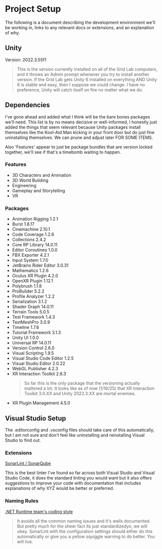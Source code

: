 # Project Setup

The following is a document describing the development environment we'll be working in, links to any relevant docs or extensions, and an explanation of why.

## Unity

Version: 2022.3.55f1

> This is the version currently installed on all of the Grid Lab computers, and it throws an Admin prompt whenever you try to install another version. If the Grid Lab gets Unity 6 installed on everything AND Unity 6 is stable and easy, then I suppose we could change. I have no preference, Unity will catch itself on fire no matter what we do.

## Dependencies

I've gone ahead and added what I think will be the bare bones packages we'll need. This list is by no means decisive or well-informed, I honestly just added the things that seem relevant because Unity packages install themselves like the Kool-Aid Man kicking in your front door but do just fine uninstalling themselves. We can prune and adjust later FOR SOME ITEMS.

Also 'Features' appear to just be package bundles that are version locked together, we'll see if that's a timebomb waiting to happen.

### Features

- 3D Characters and Animation
- 3D World Building
- Engineering
- Gameplay and Storytelling
- VR

### Packages

- Animation Rigging 1.2.1
- Burst 1.8.17
- Cinemachine 2.10.1
- Code Coverage 1.2.6
- Collections 2.4.2
- Core RP Library 14.0.11
- Editor Coroutines 1.0.0
- FBX Exporter 4.2.1
- Input System 1.7.0
- JetBrains Rider Editor 3.0.31
- Mathematics 1.2.6
- Oculus XR Plugin 4.2.0
- OpenXR Plugin 1.12.1
- Polybrush 1.1.8
- ProBuilder 5.2.2
- Profile Analyzer 1.2.2
- Serialization 3.1.2
- Shader Graph 14.0.11
- Terrain Tools 5.0.5
- Test Framework 1.4.3
- TextMeshPro 3.0.9
- Timeline 1.7.6
- Tutorial Framework 3.1.3
- Unity UI 1.0.0
- Universal RP 14.0.11
- Version Control 2.6.0
- Visual Scripting 1.9.5
- Visual Studio Code Editor 1.2.5
- Visual Studio Editor 2.0.22
- WebGL Publisher 4.2.3
- XR Interaction Toolkit 2.6.3
    > So far this is the only package that the versioning actually mattered a lot. It looks like as of now (1/16/25) that XR Interaction Toolkit 3.0.XX and Unity 2022.3.XX are mortal enemies.
- XR Plugin Management 4.5.0



## Visual Studio Setup

The .editorconfig and .vsconfig files should take care of this automatically, but I am not sure and don't feel like uninstalling and reinstalling Visual Studio to find out.

### Extensions

[SonarLint / SonarQube](https://marketplace.visualstudio.com/items?itemName=SonarSource.sonarlint-vscode)

This is the best linter I've found so far across both Visual Studio and Visual Studio Code, it does the standard linting you would want but it also offers suggestions to improve your code with documentation that includes explanations of why XYZ would be better or preferred.

### Naming Rules

[.NET Runtime team's coding style](https://leasa6rn.microsoft.com/en-us/dotnet/csharp/fundamentals/coding-style/identifier-names#naming-conventions)

> It avoids all the common naming issues and it's wells documented. But pretty much for the sheer fact its just standardizedyo, we will obey. SonarLint with the configuration settings should either do this automatically or give you a yellow squiggle warning to do better. You will live.
